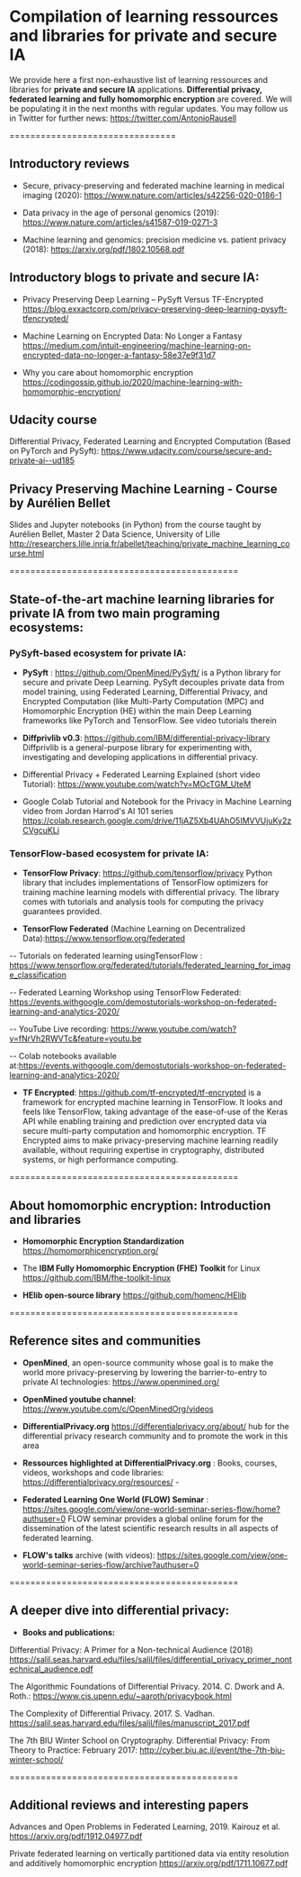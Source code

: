# Compilation of learning ressources and libraries for private and secure IA

We provide here a first non-exhaustive list of learning ressources and libraries for **private and secure IA** applications. **Differential privacy, federated learning and fully homomorphic encryption** are covered. We will be populating it in the next months with regular updates. You may follow us in Twitter for further news: https://twitter.com/AntonioRausell

================================
##  Introductory reviews 

- Secure, privacy-preserving and federated machine learning in medical imaging (2020):
https://www.nature.com/articles/s42256-020-0186-1

- Data privacy in the age of personal genomics (2019):
https://www.nature.com/articles/s41587-019-0271-3

- Machine learning and genomics: precision medicine vs.  patient privacy (2018):
https://arxiv.org/pdf/1802.10568.pdf

## Introductory blogs to private and secure IA:

- Privacy Preserving Deep Learning – PySyft Versus TF-Encrypted
https://blog.exxactcorp.com/privacy-preserving-deep-learning-pysyft-tfencrypted/

- Machine Learning on Encrypted Data: No Longer a Fantasy
https://medium.com/intuit-engineering/machine-learning-on-encrypted-data-no-longer-a-fantasy-58e37e9f31d7

- Why you care about homomorphic encryption
https://codingossip.github.io/2020/machine-learning-with-homomorphic-encryption/

## Udacity course 
Differential Privacy, Federated Learning and Encrypted Computation (Based on PyTorch and PySyft):
https://www.udacity.com/course/secure-and-private-ai--ud185

## Privacy Preserving Machine Learning - Course by Aurélien Bellet
Slides and Jupyter notebooks (in Python) from the course taught by Aurélien Bellet, Master 2 Data Science, University of Lille
http://researchers.lille.inria.fr/abellet/teaching/private_machine_learning_course.html

============================================
## State-of-the-art machine learning libraries for private IA from two main programing ecosystems:

### PySyft-based ecosystem for private IA:

- **PySyft** : https://github.com/OpenMined/PySyft/
is a Python library for secure and private Deep Learning. PySyft decouples private data from model training, using Federated Learning, Differential Privacy, and Encrypted Computation (like Multi-Party Computation (MPC) and  Homomorphic Encryption (HE) within the main Deep Learning frameworks like PyTorch and TensorFlow. See video tutorials therein

- **Diffprivlib v0.3**: https://github.com/IBM/differential-privacy-library
Diffprivlib is a general-purpose library for experimenting with, investigating and developing applications in differential privacy.

- Differential Privacy + Federated Learning Explained (short video Tutorial): 
https://www.youtube.com/watch?v=MOcTGM_UteM

- Google Colab Tutorial and Notebook for the Privacy in Machine Learning video from Jordan Harrod's AI 101 series
https://colab.research.google.com/drive/11jAZ5Xb4UAhO5IMVVUjuKy2zCVgcuKLi

### TensorFlow-based ecosystem for private IA:

- **TensorFlow Privacy**: https://github.com/tensorflow/privacy
Python library that includes implementations of TensorFlow optimizers for training machine learning models with differential privacy. The library comes with tutorials and analysis tools for computing the privacy guarantees provided.

- **TensorFlow Federated** (Machine Learning on Decentralized Data):https://www.tensorflow.org/federated

-- Tutorials on federated learning usingTensorFlow : https://www.tensorflow.org/federated/tutorials/federated_learning_for_image_classification

-- Federated Learning Workshop using TensorFlow Federated: https://events.withgoogle.com/demostutorials-workshop-on-federated-learning-and-analytics-2020/

-- YouTube Live recording: https://www.youtube.com/watch?v=fNrVh2RWVTc&feature=youtu.be

-- Colab notebooks available at:https://events.withgoogle.com/demostutorials-workshop-on-federated-learning-and-analytics-2020/

- **TF Encrypted**: https://github.com/tf-encrypted/tf-encrypted
is a framework for encrypted machine learning in TensorFlow. It looks and feels like TensorFlow, taking advantage of the ease-of-use of the Keras API while enabling training and prediction over encrypted data via secure multi-party computation and homomorphic encryption. TF Encrypted aims to make privacy-preserving machine learning readily available, without requiring expertise in cryptography, distributed systems, or high performance computing.

============================================
## About homomorphic encryption: Introduction and libraries

- **Homomorphic Encryption Standardization**
https://homomorphicencryption.org/

- The **IBM Fully Homomorphic Encryption (FHE) Toolkit** for Linux
https://github.com/IBM/fhe-toolkit-linux

- **HElib open-source library** 
https://github.com/homenc/HElib

============================================
## Reference sites and communities

- **OpenMined**, an open-source community whose goal is to make the world more privacy-preserving by lowering the barrier-to-entry to private AI technologies: https://www.openmined.org/

- **OpenMined youtube channel**:
https://www.youtube.com/c/OpenMinedOrg/videos

- **DifferentialPrivacy.org** https://differentialprivacy.org/about/
hub for the differential privacy research community and to promote the work in this area

- **Ressources highlighted at DifferentialPrivacy.org** : Books, courses, videos, workshops and code libraries:
https://differentialprivacy.org/resources/ -

- **Federated Learning One World (FLOW) Seminar** : 
https://sites.google.com/view/one-world-seminar-series-flow/home?authuser=0
FLOW seminar provides a global online forum for the dissemination of the latest scientific research results in all aspects of federated learning.

- **FLOW's talks** archive (with videos):
https://sites.google.com/view/one-world-seminar-series-flow/archive?authuser=0

============================================
## A deeper dive into differential privacy:

- **Books and publications:**

Differential Privacy: A Primer for a Non-technical Audience (2018)
https://salil.seas.harvard.edu/files/salil/files/differential_privacy_primer_nontechnical_audience.pdf

The Algorithmic Foundations of Differential Privacy. 2014. C. Dwork and A. Roth.:
https://www.cis.upenn.edu/~aaroth/privacybook.html

The Complexity of Differential Privacy. 2017. S. Vadhan.
https://salil.seas.harvard.edu/files/salil/files/manuscript_2017.pdf

The 7th BIU Winter School on Cryptography. Differential Privacy: From Theory to Practice: February 2017: 
http://cyber.biu.ac.il/event/the-7th-biu-winter-school/

============================================
## Additional reviews and interesting papers

Advances and Open Problems in Federated Learning, 2019. Kairouz et al.
https://arxiv.org/pdf/1912.04977.pdf

Private federated learning on vertically partitioned data via entity resolution and additively homomorphic encryption
https://arxiv.org/pdf/1711.10677.pdf
